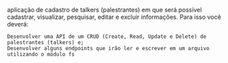 aplicação de cadastro de talkers (palestrantes) em que será possível cadastrar, visualizar, pesquisar, editar e excluir informações. Para isso você deverá:

    Desenvolver uma API de um CRUD (Create, Read, Update e Delete) de palestrantes (talkers) e;
    Desenvolver alguns endpoints que irão ler e escrever em um arquivo utilizando o módulo fs
